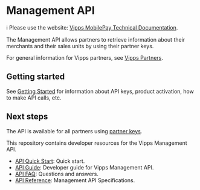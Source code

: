 <!-- START_METADATA
---
title: Introduction to the Management API
sidebar_label: Introduction
sidebar_position: 1
hide_table_of_contents: true
description: The Management API allows partners to retrieve information about their merchants and their sales units by using their partner keys.
pagination_next: null
pagination_prev: null
---
END_METADATA -->

# Management API

<!-- START_COMMENT -->

ℹ️ Please use the website:
[Vipps MobilePay Technical Documentation](https://developer.vippsmobilepay.com/).

<!-- END_COMMENT -->

The Management API allows partners to retrieve information about their merchants and their sales units by using their partner keys.

For general information for Vipps partners, see
[Vipps Partners](https://developer.vippsmobilepay.com/docs/vipps-partner).

## Getting started

See
[Getting Started](https://developer.vippsmobilepay.com/docs/vipps-developers/getting-started)
for information about API keys, product activation, how to make API calls, etc.

## Next steps

The API is available for all partners using
[partner keys](https://developer.vippsmobilepay.com/docs/vipps-partner/partner-keys).

This repository contains developer resources for the Vipps Management API.

* [API Quick Start](vipps-partner-api-quick-start.md):  Quick start.
* [API Guide](vipps-partner-api.md): Developer guide for Vipps Management API.
* [API FAQ](vipps-partner-api-faq.md): Questions and answers.
* [API Reference](https://developer.vippsmobilepay.com/api/partner): Management API Specifications.
